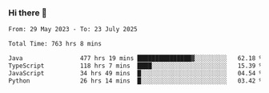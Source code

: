 ### Hi there 👋

<!--START_SECTION:waka-->

```txt
From: 29 May 2023 - To: 23 July 2025

Total Time: 763 hrs 8 mins

Java                477 hrs 19 mins ███████████████▓░░░░░░░░░   62.18 %
TypeScript          118 hrs 7 mins  ████░░░░░░░░░░░░░░░░░░░░░   15.39 %
JavaScript          34 hrs 49 mins  █░░░░░░░░░░░░░░░░░░░░░░░░   04.54 %
Python              26 hrs 14 mins  █░░░░░░░░░░░░░░░░░░░░░░░░   03.42 %
```

<!--END_SECTION:waka-->
<!--
**the-beef-calculator/the-beef-calculator** is a ✨ _special_ ✨ repository because its `README.md` (this file) appears on your GitHub profile.

Here are some ideas to get you started:

- 🔭 I’m currently working on ...
- 🌱 I’m currently learning ...
- 👯 I’m looking to collaborate on ...
- 🤔 I’m looking for help with ...
- 💬 Ask me about ...
- 📫 How to reach me: ...
- 😄 Pronouns: ...
- ⚡ Fun fact: ...
-->
